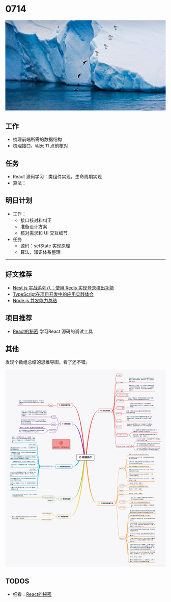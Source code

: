 
# 0714

![](./bg-imgs/0714.jpg)

## 工作

- 梳理前端所需的数据结构
- 梳理接口，明天 11 点前核对

## 任务

- React 源码学习：类组件实现，生命周期实现
- 算法：



## 明日计划

- 工作：
  - 接口核对和纠正
  - 准备设计方案
  - 核对需求和 UI 交互细节
- 任务
  - 源码：setState 实现原理
  - 算法，知识体系整理



---

## 好文推荐

- [Nest.js 实战系列八：使用 Redis 实现登录挤出功能](https://mp.weixin.qq.com/s/k-2fgGYfppvswtt37C-dHQ)
- [TypeScript在项目开发中的应用实践体会](https://mp.weixin.qq.com/s/2aGGVh_DGvARQDYu1xtluQ)
- [Node.js 并发能力总结](https://mp.weixin.qq.com/s/MwRqSeGfeQDDkVs-Ejpx7w)

## 项目推荐

- [React的秘密](https://github.com/neroneroffy/react-source-code-debug) 学习React 源码的调试工具

## 其他

发现个数组总结的思维导图，看了还不错。

![](./imgs/array.png)

## TODOS

- 细看：[React的秘密](https://github.com/neroneroffy/react-source-code-debug) 
